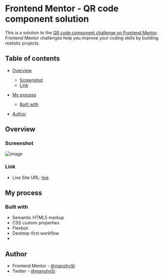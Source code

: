 # Frontend Mentor - QR code component solution

This is a solution to the [QR code component challenge on Frontend Mentor](https://www.frontendmentor.io/challenges/qr-code-component-iux_sIO_H). Frontend Mentor challenges help you improve your coding skills by building realistic projects.

## Table of contents

- [Overview](#overview)
  - [Screenshot](#screenshot)
  - [Link](#link)
- [My process](#my-process)
  - [Built with](#built-with)

- [Author](#author)


## Overview

### Screenshot

![image](https://github.com/manohySr/Front-end-mentor-part-1/assets/86122918/155dd942-79f5-467f-ae5d-e543020be8c0)

### Link
- Live Site URL: [live](https://front-end-mentor-part-1.netlify.app)

## My process

### Built with

- Semantic HTML5 markup
- CSS custom properties
- Flexbox
- Desktop-first workflow
- 

## Author

- Frontend Mentor - [@manohySr](https://www.frontendmentor.io/profile/manohySr)
- Twitter - [@manohySr](https://www.twitter.com/manohySr)
